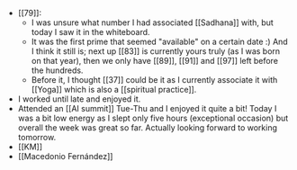 - [[79]]:
  - I was unsure what number I had associated [[Sadhana]] with, but today I saw it in the whiteboard.
  - It was the first prime that seemed "available" on a certain date :) And I think it still is; next up [[83]] is currently yours truly (as I was born on that year), then we only have [[89]], [[91]] and [[97]] left before the hundreds.
  - Before it, I thought [[37]] could be it as I currently associate it with [[Yoga]] which is also a [[spiritual practice]].
- I worked until late and enjoyed it.
- Attended an [[AI summit]] Tue-Thu and I enjoyed it quite a bit! Today I was a bit low energy as I slept only five hours (exceptional occasion) but overall the week was great so far. Actually looking forward to working tomorrow.
- [[KM]]
- [[Macedonio Fernández]]
